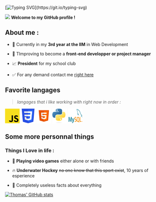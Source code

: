 [![Typing SVG](https://readme-typing-svg.demolab.com?font=Fira+Code&pause=1000&color=F7F7F7&width=435&lines=Hello+World+!+I'm+Thomas+!)](https://git.io/typing-svg)

<img src = "https://raw.githubusercontent.com/MartinHeinz/MartinHeinz/master/wave.gif" width = 20px> **Welcome to my GitHub profile !**

## About me :

- 👷 Currently in my **3rd year at the IIM** in Web Development

- 🚧 TImproving to become a **front-end developper or project manager**

- 📈 **President** for my school club

- ✅ For any demand contact me  <a href="mailto:thomascandille.contact@gmail.com">right here</a>

## Favorite langages
>*langages that i like working with right now in order :*

<img src="img/Javascript-736400_960_720.png" width="48" height="48" alt="JavaScript"></img>
<img src="img/CSS3_logo.svg" width="48" height="48" alt="CSS"></img>
<img src="img/icons8-html-5.svg" width="48" height="48" alt="HTML"></img>
<img src="img/Python-logo-notext.svg" width="48" height="48" alt="Python"></img>
<img src="img/logo-mysql-170x115.png" width="48" height="48" alt="MySQL"></img>

## Some more personnal things

### Things I Love in life :

- 🚩 **Playing video games** either alone or with friends

- 🔥 **Underwater Hockey** ~~no one know that this sport exist~~, 10 years of esperience

- 🐛 Completely useless facts about everything

[![Thomas' GitHub stats](https://github-readme-stats.vercel.app/api?username=ThomasCandille)](https://github.com/anuraghazra/github-readme-stats)
